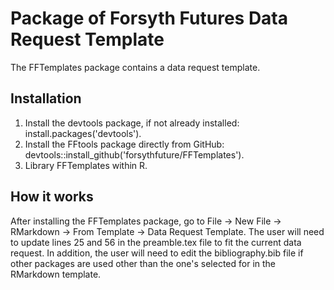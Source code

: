 # Package of Forsyth Futures Data Request Template

The FFTemplates package contains a data request template.

## Installation

1. Install the devtools package, if not already installed: install.packages('devtools').
2. Install the FFtools package directly from GitHub: devtools::install_github('forsythfuture/FFTemplates').
3. Library FFTemplates within R.

## How it works

After installing the FFTemplates package, go to File -> New File -> RMarkdown -> From Template -> Data Request Template. The user
will need to update lines 25 and 56 in the preamble.tex file to fit the current data request. In addition, the user will need
to edit the bibliography.bib file if other packages are used other than the one's selected for in the RMarkdown template.
